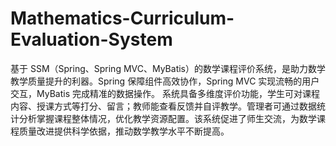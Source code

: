 # Mathematics-Curriculum-Evaluation-System
基于 SSM（Spring、Spring MVC、MyBatis）的数学课程评价系统，是助力数学教学质量提升的利器。Spring 保障组件高效协作，Spring MVC 实现流畅的用户交互，MyBatis 完成精准的数据操作。  系统具备多维度评价功能，学生可对课程内容、授课方式等打分、留言；教师能查看反馈并自评教学。管理者可通过数据统计分析掌握课程整体情况，优化教学资源配置。该系统促进了师生交流，为数学课程质量改进提供科学依据，推动数学教学水平不断提高。 
